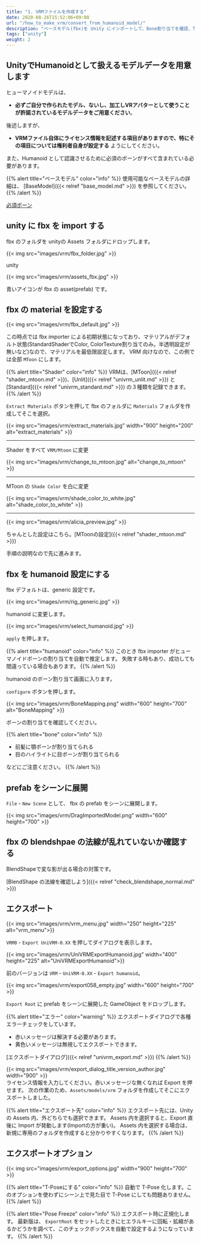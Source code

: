 ```yaml
---
title: "1. VRMファイルを作成する"
date: 2020-08-26T15:52:06+09:00
url: "/how_to_make_vrm/convert_from_humanoid_model/"
description: "ベースモデル(fbx)を Unity にインポートして、Bone割り当てを確認、T-Pose にする、ライセンスを記述して出力(正規化)する"
tags: ["unity"]
weight: 2
---
```


## UnityでHumanoidとして扱えるモデルデータを用意します

ヒューマノイドモデルは、

* **必ずご自分で作られたモデル、ないし、加工しVRアバターとして使うことが許諾されているモデルデータをご用意ください**。

後述しますが、

* **VRMファイル自体にライセンス情報を記述する項目がありますので、特にその項目については権利者自身が設定する** ようにしてください。

また、Humanoid として認識させるために必須のボーンがすべて含まれている必要があります。

{{% alert title="ベースモデル" color="info" %}}
使用可能なベースモデルの詳細は、 [BaseModel]({{< relref "base_model.md" >}}) を参照してください。
{{% /alert %}}

[必須ボーン](https://github.com/vrm-c/vrm-specification/blob/master/specification/0.0/README.ja.md#%E5%AE%9A%E7%BE%A9%E3%81%97%E3%81%A6%E3%81%84%E3%82%8B%E3%83%9C%E3%83%BC%E3%83%B3)

## unity に fbx を import する

fbx のフォルダを unityの Assets フォルダにドロップします。

{{< img src="images/vrm/fbx_folder.jpg" >}}

unity

{{< img src="images/vrm/assets_fbx.jpg" >}}

青いアイコンが fbx の asset(prefab) です。

## fbx の material を設定する

{{< img src="images/vrm/fbx_default.jpg" >}}

この時点では fbx importer による初期状態になっており、マテリアルがデフォルト状態(StandardShaderでColor, ColorTexture割り当てのみ。半透明設定が無いなど)なので、マテリアルを最低限設定します。
VRM 向けなので、この例では全部 `MToon` にします。

{{% alert title="Shader" color="info" %}}
VRMは、[MToon]({{< relref "shader_mtoon.md" >}})、[Unlit]({{< relref "univrm_unlit.md" >}}) と [Standard]({{< relref "univrm_standard.md" >}}) の３種類を記録できます。
{{% /alert %}}

`Extract Materials` ボタンを押して fbx のフォルダに `Materials` フォルダを作成してそこを選択。

{{< img src="images/vrm/extract_materials.jpg" width="900" height="200" alt="extract_materials" >}}
<hr>

Shader をすべて `VRM/Mtoon` に変更

{{< img src="images/vrm/change_to_mtoon.jpg" alt="change_to_mtoon" >}}
<hr>

MToon の `Shade Color` を白に変更

{{< img src="images/vrm/shade_color_to_white.jpg" alt="shade_color_to_white" >}}
<hr>

{{< img src="images/vrm/alicia_preview.jpg" >}}

ちゃんとした設定はこちら。[MToonの設定]({{< relref "shader_mtoon.md" >}})

手順の説明なので先に進みます。

## fbx を humanoid 設定にする

fbx デフォルトは、generic 設定です。

{{< img src="images/vrm/rig_generic.jpg" >}}

humanoid に変更します。

{{< img src="images/vrm/select_humanoid.jpg" >}}

`apply` を押します。

{{% alert title="humanoid" color="info" %}}
このとき fbx importer がヒューマノイドボーンの割り当てを自動で推定します。
失敗する時もあり、成功しても間違っている場合もあります。
{{% /alert %}}

humanoid のボーン割り当て画面に入ります。

`configure` ボタンを押します。

{{< img src="images/vrm/BoneMapping.png" width="600" height="700" alt="BoneMapping" >}}

ボーンの割り当てを確認してください。

{{% alert title="bone" color="info" %}}
* 前髪に顎ボーンが割り当てられる
* 目のハイライトに目ボーンが割り当てられる

などにご注意ください。
{{% /alert %}}

## prefab をシーンに展開

`File` - `New Scene` として、
fbx の prefab をシーンに展開します。

{{< img src="images/vrm/DragImportedModel.png" width="600" height="700" >}}

## fbx の blendshpae の法線が乱れていないか確認する

BlendShapeで変な影が出る場合の対策です。

[BlendShape の法線を確認しよう]({{< relref "check_blendshape_normal.md" >}})

## エクスポート

{{< img src="images/vrm/vrm_menu.jpg" width="250" height="225" alt="vrm_menu">}}
<br>

`VRM0` - `Export UniVRM-0.XX` を押してダイアログを表示します。

{{< img src="images/vrm/UniVRMExportHumanoid.jpg" width="400" height="225" alt="UniVRMExportHumanoid">}}
<br>

前のバージョンは `VRM` - `UniVRM-0.XX` - `Export humanoid`。

{{< img src="images/vrm/export058_empty.jpg" width="600" height="700" >}}

`Export Root` に prefab をシーンに展開した GameObject をドロップします。

{{% alert title="エラー" color="warning" %}}
エクスポートダイアログで各種エラーチェックをしています。
* 赤いメッセージは解決する必要があります。
* 黄色いメッセージは無視してエクスポートできます。

[エクスポートダイアログ]({{< relref "univrm_export.md" >}})
{{% /alert %}}

{{< img src="images/vrm/export_dialog_title_version_author.jpg" width="900" >}}
<br>
ライセンス情報を入力してください。赤いメッセージな無くなれば Export を押せます。
次の作業のため、`Assets/models/vrm` フォルダを作成してそこにエクスポートしました。

{{% alert title="エクスポート先" color="info" %}}
エクスポート先には、Unity の Assets 内、外どちらでも選択できます。
Assets 内を選択すると、Export 直後に Import が発動します(Importの方が重い)。
Assets 内を選択する場合は、新規に専用のフォルダを作成すると分かりやすくなります。
{{% /alert %}}

## エクスポートオプション

{{< img src="images/vrm/export_options.jpg" width="900" height="700" >}}

{{% alert title="T-Poseにする" color="info" %}}
自動で T-Pose 化します。このオプションを使わずにシーン上で見た目で T-Pose にしても問題ありません。
{{% /alert %}}

{{% alert title="Pose Freeze" color="info" %}}
エクスポート時に正規化します。
最新版は、 `ExportRoot` をセットしたときにヒエラルキーに回転・拡縮があるかどうかを調べて、このチェックボックスを自動で設定するようになっています。
{{% /alert %}}
